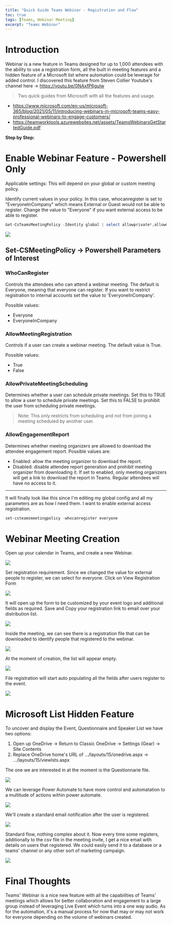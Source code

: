 ```yaml
---
title: "Quick Guide Teams Webinar - Registration and Flow"
toc: true
tags: [Teams, Webinar Meeting]
excerpt: "Teams Webinar"
---
```


# Introduction

Webinar is a new feature in Teams designed for up to 1,000 attendees with the ability to use a registration form, all the built in meeting features and a hidden feature of a Microsoft list where automation could be leverage for added control. I discovered this feature from Steven Collier Youtube's channel here -> https://youtu.be/0NAxfP6gulw

> Two quick guides from Microsoft with all the features and usage.

- <https://www.microsoft.com/en-us/microsoft-365/blog/2021/05/11/introducing-webinars-in-microsoft-teams-easy-professional-webinars-to-engage-customers/>
- <https://teamworktools.azurewebsites.net/assets/TeamsWebinarsGetStartedGuide.pdf>

**Step by Step:**

# Enable Webinar Feature - Powershell Only

Applicable settings: This will depend on your global or custom meeting policy.

Identify current values in your policy. In this case, whocanregister is set to "EveryoneInCompany" which means External or Guest would not be able to register. Change the value to "Everyone" if you want external access to be able to register.

```powershell
Get-CsTeamsMeetingPolicy -Identity global | select allowprivate*,allowmeetingreg*,allowengage*,who* | fl
```

![](../assets/images/GetTeamsMeetingPolicy.png)

## Set-CSMeetingPolicy -> Powershell Parameters of Interest

### WhoCanRegister

Controls the attendees who can attend a webinar meeting. The default is Everyone, meaning that everyone can register. If you want to restrict registration to internal accounts set the value to 'EveryoneInCompany'.

Possible values:

- Everyone
- EveryoneInCompany

### AllowMeetingRegistration

Controls if a user can create a webinar meeting. The default value is True.

Possible values:

- True
- False

 ### AllowPrivateMeetingScheduling
Determines whether a user can schedule private meetings. Set this to TRUE to allow a user to schedule private meetings. Set this to FALSE to prohibit the user from scheduling private meetings.

> Note: This only restricts from scheduling and not from joining a meeting scheduled by another user.


 ### AllowEngagementReport
Determines whether meeting organizers are allowed to download the attendee engagement report. Possible values are:

- Enabled: allow the meeting organizer to download the report.
- Disabled: disable attendee report generation and prohibit meeting organizer from downloading it.
If set to enabled, only meeting organizers will get a link to download the report in Teams. Regular attendees will have no access to it.
---

It will finally look like this since I'm editing my global config and all my parameters are as how I need them. I want to enable external access registration.

```powershell
set-csteamsmeetingpolicy -whocanregister everyone
```

# Webinar Meeting Creation

Open up your calendar in Teams, and create a new Webinar.

![](../assets/images/NewWebinarMeeting.png)

Set registration requirement. Since we changed the value for external people to register, we can select for everyone. Click on View Registration Form

![](../assets/images/WebinarRequireRegistration.png)

It will open up the form to be customized by your event logo and additional fields as required. Save and Copy your registration link to email over your distribution list.

![](../assets/images/RegistrationFormCreation.png)

Inside the meeting, we can see there is a registration file that can be downloaded to identify people that registered to the webinar.

![](../assets/images/RegistrationFile.png)

At the moment of creation, the list will appear empty.

![](../assets/images/RegistrationFileEmpty.png)

File registration will start auto populating all the fields after users register to the event.

![](../assets/images/RegistrationFileParticipants.png)

# Microsoft List Hidden Feature

To uncover and display the Event, Questionnaire and Speaker List we have two options:

1. Open up OneDrive -> Return to Classic OneDrive -> Settings (Gear) -> Site Contents
2. Replace OneDrive home's URL of .../layouts/15/onedrive.aspx -> .../layouts/15/viewlsts.aspx

The one we are interested in at the moment is the Questionnarie file.

![](../assets/images/RegistrationLists.png)

We can leverage Power Automate to have more control and automatation to a multitude of actions within power automate.

![](../assets/images/WebinarListCreateaFlow.png)

We'll create a standard email notification after the user is registered.

![](../assets/images/FlowCustomizedEmail.png)

Standard flow, nothing complex about it. Now every time some registers, additionally to the csv file in the meeting invite, I get a nice email with details on users that registered. We could easily send it to a database or a teams' channel or any other sort of marketing campaign.

![](../assets/images/FlowCreated.png)

# Final Thoughts

Teams' Webinar is a nice new feature with all the capabilities of Teams' meetings which allows for better collaboration and engagement to a large group instead of leveraging Live Event which turns into a one way audio. As for the automation, it's a manual process for now that may or may not work for everyone depending on the volume of webinars created.